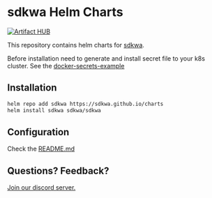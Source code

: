 # sdkwa Helm Charts
[![Artifact HUB](https://img.shields.io/endpoint?url=https://artifacthub.io/badge/repository/artifact-hub)](https://artifacthub.io/packages/helm/sdkwa/sdkwa)

This repository contains helm charts for [sdkwa](https://github.com/sdkwa/charts).

Before installation need to generate and install secret file to your k8s cluster. See the [docker-secrets-example](./docker-secrets-example.yaml)

## Installation
```bash
helm repo add sdkwa https://sdkwa.github.io/charts
helm install sdkwa sdkwa/sdkwa
```

## Configuration
Check the [README.md](./charts/sdkwa/README.md)

## Questions? Feedback?
[Join our discord server.](https://discord.gg/cJXdrwS)

